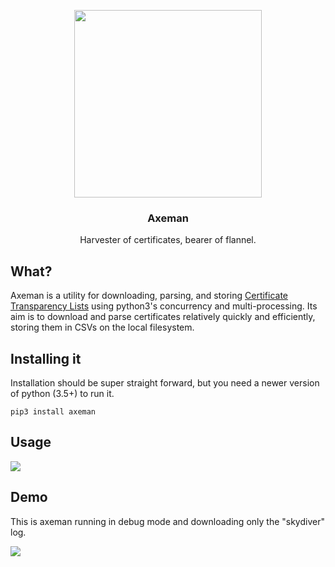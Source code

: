 <p align="center">
    <img align="center" style="width: 300px" src="https://github.com/CaliDog/Lumberjack/raw/master/img/logo.png">
    <h3 align="center">Axeman</h3>
    <p align="center">Harvester of certificates, bearer of flannel.</p>
</p>

## What?
Axeman is a utility for downloading, parsing, and storing <a href="">Certificate Transparency Lists</a> using python3's concurrency and multi-processing. Its aim is to download and parse certificates relatively quickly and efficiently, storing them in CSVs on the local filesystem. 

## Installing it
Installation should be super straight forward, but you need a newer version of python (3.5+) to run it.

```
pip3 install axeman
```

## Usage
<img src="https://github.com/CaliDog/Lumberjack/raw/master/img/screenshot.png">

## Demo
This is axeman running in debug mode and downloading only the "skydiver" log. 

<img src="http://i.imgur.com/4JEME7j.gif">
